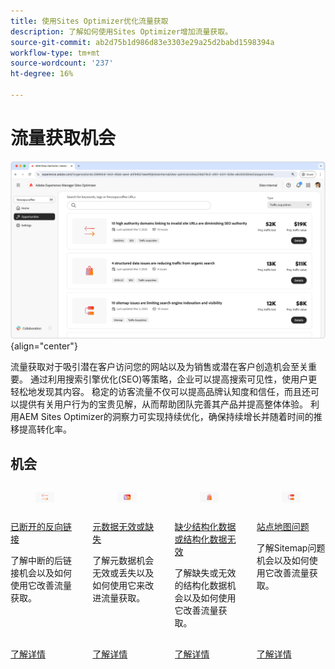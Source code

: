 ```yaml
---
title: 使用Sites Optimizer优化流量获取
description: 了解如何使用Sites Optimizer增加流量获取。
source-git-commit: ab2d75b1d986d83e3303e29a25d2babd1598394a
workflow-type: tm+mt
source-wordcount: '237'
ht-degree: 16%

---
```



# 流量获取机会

![流量获取机会](./assets/traffic-acquisition/hero.png){align="center"}

流量获取对于吸引潜在客户访问您的网站以及为销售或潜在客户创造机会至关重要。 通过利用搜索引擎优化(SEO)等策略，企业可以提高搜索可见性，使用户更轻松地发现其内容。 稳定的访客流量不仅可以提高品牌认知度和信任，而且还可以提供有关用户行为的宝贵见解，从而帮助团队完善其产品并提高整体体验。 利用AEM Sites Optimizer的洞察力可实现持续优化，确保持续增长并随着时间的推移提高转化率。

## 机会

<!-- CARDS
 
* ../documentation/opportunities/broken-backlinks.md
  {title=Broken backlinks}
  {image=../assets/common/card-arrows.png}
* ../documentation/opportunities/invalid-or-missing-metadata.md
  {title=Invalid or missing metadata}
  {image=../assets/common/card-code.png}
* ../documentation/opportunities/missing-invalid-structured-data.md
  {title=Missing or invalid structured data}
  {image=../assets/common/card-bag.png}
* ../documentation/opportunities/sitemap-issues.md
  {title=Sitemap issues}
  {image=../assets/common/card-relationship.png}

--->
<!-- START CARDS HTML - DO NOT MODIFY BY HAND -->
<div class="columns">
    <div class="column is-half-tablet is-half-desktop is-one-third-widescreen" aria-label="Broken backlinks">
        <div class="card" style="height: 100%; display: flex; flex-direction: column; height: 100%;">
            <div class="card-image">
                <figure class="image x-is-16by9">
                    <a href="../documentation/opportunities/broken-backlinks.md" title="中断的反向链接" target="_blank" rel="referrer">
                        <img class="is-bordered-r-small" src="../assets/common/card-arrows.png" alt="中断的反向链接"
                             style="width: 100%; aspect-ratio: 16 / 9; object-fit: cover; overflow: hidden; display: block; margin: auto;">
                    </a>
                </figure>
            </div>
            <div class="card-content is-padded-small" style="display: flex; flex-direction: column; flex-grow: 1; justify-content: space-between;">
                <div class="top-card-content">
                    <p class="headline is-size-6 has-text-weight-bold">
                        <a href="../documentation/opportunities/broken-backlinks.md" target="_blank" rel="referrer" title="中断的反向链接">已断开的反向链接</a>
                    </p>
                    <p class="is-size-6">了解中断的后链接机会以及如何使用它改善流量获取。</p>
                </div>
                <a href="../documentation/opportunities/broken-backlinks.md" target="_blank" rel="referrer" class="spectrum-Button spectrum-Button--outline spectrum-Button--primary spectrum-Button--sizeM" style="align-self: flex-start; margin-top: 1rem;">
                    <span class="spectrum-Button-label has-no-wrap has-text-weight-bold">了解详情</span>
                </a>
            </div>
        </div>
    </div>
    <div class="column is-half-tablet is-half-desktop is-one-third-widescreen" aria-label="Invalid or missing metadata">
        <div class="card" style="height: 100%; display: flex; flex-direction: column; height: 100%;">
            <div class="card-image">
                <figure class="image x-is-16by9">
                    <a href="../documentation/opportunities/invalid-or-missing-metadata.md" title="元数据无效或缺失" target="_blank" rel="referrer">
                        <img class="is-bordered-r-small" src="../assets/common/card-code.png" alt="元数据无效或缺失"
                             style="width: 100%; aspect-ratio: 16 / 9; object-fit: cover; overflow: hidden; display: block; margin: auto;">
                    </a>
                </figure>
            </div>
            <div class="card-content is-padded-small" style="display: flex; flex-direction: column; flex-grow: 1; justify-content: space-between;">
                <div class="top-card-content">
                    <p class="headline is-size-6 has-text-weight-bold">
                        <a href="../documentation/opportunities/invalid-or-missing-metadata.md" target="_blank" rel="referrer" title="元数据无效或缺失">元数据无效或缺失</a>
                    </p>
                    <p class="is-size-6">了解元数据机会无效或丢失以及如何使用它来改进流量获取。</p>
                </div>
                <a href="../documentation/opportunities/invalid-or-missing-metadata.md" target="_blank" rel="referrer" class="spectrum-Button spectrum-Button--outline spectrum-Button--primary spectrum-Button--sizeM" style="align-self: flex-start; margin-top: 1rem;">
                    <span class="spectrum-Button-label has-no-wrap has-text-weight-bold">了解详情</span>
                </a>
            </div>
        </div>
    </div>
    <div class="column is-half-tablet is-half-desktop is-one-third-widescreen" aria-label="Missing or invalid structured data">
        <div class="card" style="height: 100%; display: flex; flex-direction: column; height: 100%;">
            <div class="card-image">
                <figure class="image x-is-16by9">
                    <a href="../documentation/opportunities/missing-invalid-structured-data.md" title="结构化数据缺失或无效" target="_blank" rel="referrer">
                        <img class="is-bordered-r-small" src="../assets/common/card-bag.png" alt="结构化数据缺失或无效"
                             style="width: 100%; aspect-ratio: 16 / 9; object-fit: cover; overflow: hidden; display: block; margin: auto;">
                    </a>
                </figure>
            </div>
            <div class="card-content is-padded-small" style="display: flex; flex-direction: column; flex-grow: 1; justify-content: space-between;">
                <div class="top-card-content">
                    <p class="headline is-size-6 has-text-weight-bold">
                        <a href="../documentation/opportunities/missing-invalid-structured-data.md" target="_blank" rel="referrer" title="结构化数据缺失或无效">缺少结构化数据或结构化数据无效</a>
                    </p>
                    <p class="is-size-6">了解缺失或无效的结构化数据机会以及如何使用它改善流量获取。</p>
                </div>
                <a href="../documentation/opportunities/missing-invalid-structured-data.md" target="_blank" rel="referrer" class="spectrum-Button spectrum-Button--outline spectrum-Button--primary spectrum-Button--sizeM" style="align-self: flex-start; margin-top: 1rem;">
                    <span class="spectrum-Button-label has-no-wrap has-text-weight-bold">了解详情</span>
                </a>
            </div>
        </div>
    </div>
    <div class="column is-half-tablet is-half-desktop is-one-third-widescreen" aria-label="Sitemap issues">
        <div class="card" style="height: 100%; display: flex; flex-direction: column; height: 100%;">
            <div class="card-image">
                <figure class="image x-is-16by9">
                    <a href="../documentation/opportunities/sitemap-issues.md" title="网站地图问题" target="_blank" rel="referrer">
                        <img class="is-bordered-r-small" src="../assets/common/card-relationship.png" alt="网站地图问题"
                             style="width: 100%; aspect-ratio: 16 / 9; object-fit: cover; overflow: hidden; display: block; margin: auto;">
                    </a>
                </figure>
            </div>
            <div class="card-content is-padded-small" style="display: flex; flex-direction: column; flex-grow: 1; justify-content: space-between;">
                <div class="top-card-content">
                    <p class="headline is-size-6 has-text-weight-bold">
                        <a href="../documentation/opportunities/sitemap-issues.md" target="_blank" rel="referrer" title="网站地图问题">站点地图问题</a>
                    </p>
                    <p class="is-size-6">了解Sitemap问题机会以及如何使用它改善流量获取。</p>
                </div>
                <a href="../documentation/opportunities/sitemap-issues.md" target="_blank" rel="referrer" class="spectrum-Button spectrum-Button--outline spectrum-Button--primary spectrum-Button--sizeM" style="align-self: flex-start; margin-top: 1rem;">
                    <span class="spectrum-Button-label has-no-wrap has-text-weight-bold">了解详情</span>
                </a>
            </div>
        </div>
    </div>
</div>
<!-- END CARDS HTML - DO NOT MODIFY BY HAND -->
